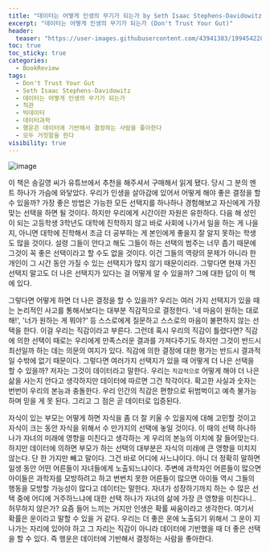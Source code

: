 ```yaml
---
title: "데이터는 어떻게 인생의 무기가 되는가 by Seth Isaac Stephens-Davidowitz"
excerpt: "데이터는 어떻게 인생의 무기가 되는가 (Don't Trust Your Gut)"
header:
  teaser: "https://user-images.githubusercontent.com/43941383/199454228-d5b248db-3978-4984-8b74-7a8903bbff3e.png"
toc: true
toc_sticky: true
categories:
  - BookReview
tags:
  - Don't Trust Your Gut 
  - Seth Isaac Stephens-Davidowitz
  - 데이터는 어떻게 인생의 무기가 되는가
  - 직관
  - 빅데이터
  - 데이터과학
  - 행운은 데이터에 기반해서 결정하는 사람을 좋아한다
  - 모두 거짓말을 한다
visibility: true
---
```


![image](https://user-images.githubusercontent.com/43941383/199454228-d5b248db-3978-4984-8b74-7a8903bbff3e.png)

이 책은 송길영 씨가 유튜브에서 추천을 해주셔서 구매해서 읽게 됐다. 당시 그 분의 멘트 하나가 가슴에 와닿았다. 우리가 인생을 살아감에 있어서 어떻게 해야 좋은 결정을 할 수 있을까? 가장 좋은 방법은 가능한 모든 선택지를 하나하나 경험해보고 자신에게 가장 맞는 선택을 하면 될 것이다. 하지만 우리에게 시간이란 자원은 유한하다. 다음 해 성인이 되는 고등학생 3학년도 대학에 진학하지 않고 바로 사회에 나가서 일을 하는 게 나을지, 아니면 대학에 진학해서 조금 더 공부하는 게 본인에게 좋을지 잘 알지 못하는 학생도 많을 것이다. 설령 그들이 안다고 해도 그들이 하는 선택의 범주는 너무 좁기 때문에 그것이 꼭 좋은 선택이라고 할 수도 없을 것이다. 이건 그들의 역량의 문제가 아니라 한 개인이 그 시간 동안 가질 수 있는 선택지가 많지 않기 때문이리라. 그렇다면 현재 가진 선택지 말고도 더 나은 선택지가 있다는 걸 어떻게 알 수 있을까? 그에 대한 답이 이 책에 있다.

그렇다면 어떻게 하면 더 나은 결정을 할 수 있을까? 우리는 여러 가지 선택지가 있을 때는 논리적인 사고를 통해서보다는 대부분 직감적으로 결정한다. '네 마음이 원하는 대로 해!', '너가 원하는 게 뭐야?' 등 스스로에게 질문하고 스스로의 마음이 불편하지 않는 선택을 한다. 이걸 우리는 직감이라고 부른다. 그런데 혹시 우리의 직감이 틀렸다면? 직감에 의한 선택이 때로는 우리에게 만족스러운 결과를 가져다주기도 하지만 그것이 반드시 최선일까 하는 데는 의문의 여지가 있다. 직감에 의한 결정에 대한 평가는 반드시 결과적일 수밖에 없기 때문이다. 그렇다면 여러가지 선택지가 있을 때 어떻게 더 나은 선택을 할 수 있을까? 저자는 그것이 데이터라고 말한다. 우리는 `직감적으로` 어떻게 해야 더 나은 삶을 사는지 안다고 생각하지만 데이터에 따르면 그건 착각이다. 확고한 사실과 숫자는 번번이 우리의 본능과 충돌한다. 우리 인간의 직감은 편향으로 뒤범벅이고 예측 불가능하며 믿을 게 못 된다. 그리고 그 점은 곧 데이터로 입증된다.

자식이 있는 부모는 어떻게 하면 자식을 좀 더 잘 키울 수 있을지에 대해 고민할 것이고 자식이 크는 동안 자식을 위해서 수 만가지의 선택에 놓일 것이다. 이 때의 선택 하나하나가 자녀의 미래에 영향을 미친다고 생각하는 게 우리의 본능의 이치에 잘 들어맞는다. 하지만 데이터에 의하면 부모가 하는 선택의 대부분은 자식의 미래에 큰 영향을 미치지 않는다. 단 한 가지만 빼고 말이다. 그건 바로 어디에 사느냐이다. 아니 더 정확히 말하면 일생 동안 어떤 어른들이 자녀들에게 노출되느냐이다. 주변에 과학자인 어른들이 많으면 아이들은 과학자를 모방하려고 하고 번번치 못한 어른들이 많으면 아이들 역시 그들의 행동을 모방할 가능성이 많다고 데이터는 말한다. 자녀가 성장하기까지 하는 수 많은 선택 중에 어디에 거주하느냐에 대한 선택 하나가 자녀의 삶에 가장 큰 영향을 미친다니.. 허무하지 않은가? 요즘 들어 느끼는 거지만 인생은 확률 싸움이라고 생각한다. 여기서 확률은 운이라고 말할 수 있을 거 같다. 우리는 더 좋은 운에 노출되기 위해서 그 운이 지나가는 자리에 있어야 하고 그 자리는 직감이 아니라 데이터에 기반했을 때 더 좋은 선택을 할 수 있다. 즉 행운은 데이터에 기반해서 결정하는 사람을 좋아한다.
